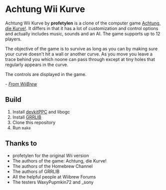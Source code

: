 # Achtung Wii Kurve

Achtung Wii Kurve by **profetylen** is a clone of the computer game [Achtung, die Kurve!](https://en.wikipedia.org/wiki/Achtung,_die_Kurve!). It differs in that it has a lot of customization and control options and actually includes music, sounds and an AI. The game supports up to 12 players.

The objective of the game is to survive as long as you can by making sure your curve doesn't hit a wall or another curve. As you move you leave a trace behind you which noone can pass through except at tiny holes that regularly appears in the curve.

The controls are displayed in the game.

*- [From WiiBrew](https://wiibrew.org/wiki/Achtung_Wii_Kurve)*

## Build

1. Install [devkitPPC](https://devkitpro.org/wiki/Getting_Started) and libogc
2. Install [GRRLIB](https://github.com/GRRLIB/GRRLIB)
3. Clone this repository
4. Run `make`

## Thanks to

- profetylen for the original Wii version
- The authors of the game: Achtung, die Kurve!
- The authors of the Homebrew Channel
- The authors of GRRLIB
- All the helpful people at Wiibrew Forums
- The testers WaxyPupmkin72 and _sony
